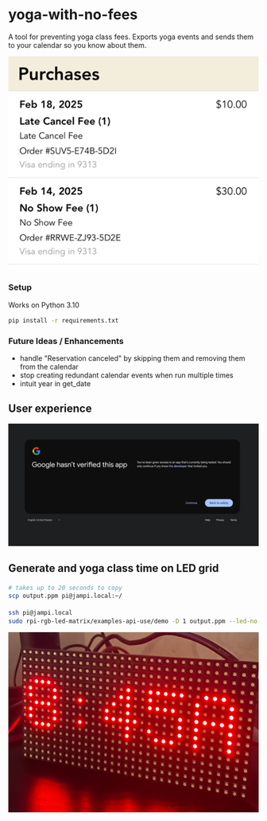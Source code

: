 # yoga-with-no-fees

A tool for preventing yoga class fees. Exports yoga events and sends them to your calendar so 
you know about them.

![late_fees.png](images/late_fees.png)

### Setup

Works on Python 3.10
```bash
pip install -r requirements.txt
```

### Future Ideas / Enhancements
* handle "Reservation canceled" by skipping them and removing them from the calendar
* stop creating redundant calendar events when run multiple times
* intuit year in get_date

## User experience
![unverified.png](images/unverified.png)

## Generate and yoga class time on LED grid
```bash
# takes up to 20 seconds to copy
scp output.ppm pi@jampi.local:~/

ssh pi@jampi.local
sudo rpi-rgb-led-matrix/examples-api-use/demo -D 1 output.ppm --led-no-hardware-pulse --led-rows=16 --led-cols=32 -m 0 --led-brightness=50
```

![led_grid.png](images/led_grid.png)